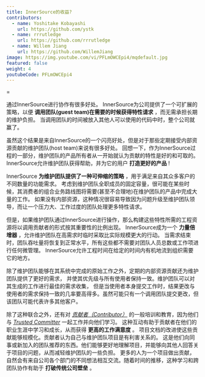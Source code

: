 ```yaml
---
title: InnerSource的收益?
contributors:
  - name: Yoshitake Kobayashi
    url: https://github.com/ystk
  - name: rrrutledge
    url: https://github.com/rrrutledge
  - name: Willem Jiang
    url: https://github.com/WillemJiang
image: https://img.youtube.com/vi/PFLmOWCEpi4/mqdefault.jpg
featured: false
weight: 4
youtubeCode: PFLmOWCEpi4
---
```

<div class="paragraph">
<p>=</p>
</div>
<div class="paragraph">
<p>通过InnerSource进行协作有很多好处。
InnerSource为公司提供了一个可扩展的策略，以便 <strong>调用团队(guest team)在需要的时候获得特性请求</strong> ，而无需承担长期的维护负担。
当调用团队的时间被放入其他人可以使用的代码中时，整个公司就赢了。</p>
</div>
<div class="paragraph">
<p>虽然这个结果是来自InnerSource的一个闪亮好处，但是对于那些定期接受内部资源贡献的维护团队(host team)来说有很多好处。
回想一下，作为InnerSource过程的一部分，维护团队的产品所有者从一开始就认为贡献的特性是好的和可取的。
InnerSource允许维护团队获得帮助，并为它的用户 <strong>打造更好的产品</strong> !</p>
</div>
<div class="paragraph">
<p>InnerSource <strong>为维护团队提供了一种可伸缩的策略</strong> ，用于满足来自其众多客户的不同数量的功能需求。
考虑到维护团队全职成员的固定容量，很可能在某些时候，其消费者的组合业务路线图将需要(甚至不合理地)在维护团队的产品中完成大量的工作。
如果没有内部资源，这种情况很容易导致因为问题升级至维护团队领导，而让一个压力大、工作过度的团队处理更多特性请求。</p>
</div>
<div class="paragraph">
<p>但是，如果维护团队通过InnerSource进行操作，那么构建这些特性所需的工程资源将以调用贡献者的形式按其重要性的比例出现。
InnerSource成为一个 <strong>力量倍增器</strong> ，允许维护团队在高需求时临时采取比实际规模更大的行动。
当需求结束时，团队吞吐量将恢复到正常水平，所有这些都不需要对团队人员总数或工作项进行任何微管理。
InnerSource允许工程时间在给定的时间内有机地流到组织需要它的地方。</p>
</div>
<div class="paragraph">
<p>除了维护团队能够在其系统中完成的原始工作之外，定期的内部资源贡献还为维护团队提供了更好的需求，
并使其优先级与所有使用者保持一致。维护团队可以对其生成的工作进行最佳的需求收集，
但是当使用者本身提交工作时，结果更改与使用者的需求保持一致的几率要高得多。虽然可能只有一个调用团队提交更改，但该团队可能代表许多其他客户。</p>
</div>
<div class="paragraph">
<p>除了这种联合之外，还有对 <a href="https://innersourcecommons.org/zh/learn/learning-path/contributor"><em>贡献者（Contributor）</em></a> 的一般培训和教育，因为他们与 <a href="https://innersourcecommons.org/zh/learn/learning-path/trusted-committer"><em>Trusted Committer</em></a> 一起工作并向他们学习。
这种互动有助于贡献者在他们的职业生涯中学习和成长，从而获得 <strong>更高的工作满意度</strong> 。
项目文档的改进使这些贡献能够规模化。贡献者认为自己与维护团队项目是有利害关系的。
这是他们向同事或新加入的团队推荐的东西。他们能够更好地理解项目，并能够向其他人回答关于项目的问题，从而减轻维护团队的一些负担。
更多的人为一个项目做出贡献，自然会有来自公司各个部门的不同想法相互交流。随着时间的推移，这种学习和跨团队协作有助于 <strong>打破传统公司壁垒</strong> 。</p>
</div>
<!--- This file autogenerated from https://github.com/InnerSourceCommons/InnerSourceLearningPath/blob/master/scripts -->